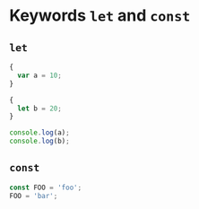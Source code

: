 # Keywords `let` and `const`

## `let`

```js
{
  var a = 10;
}

{
  let b = 20;
}

console.log(a);
console.log(b);
```


## `const`

```js
const FOO = 'foo';
FOO = 'bar';
```
